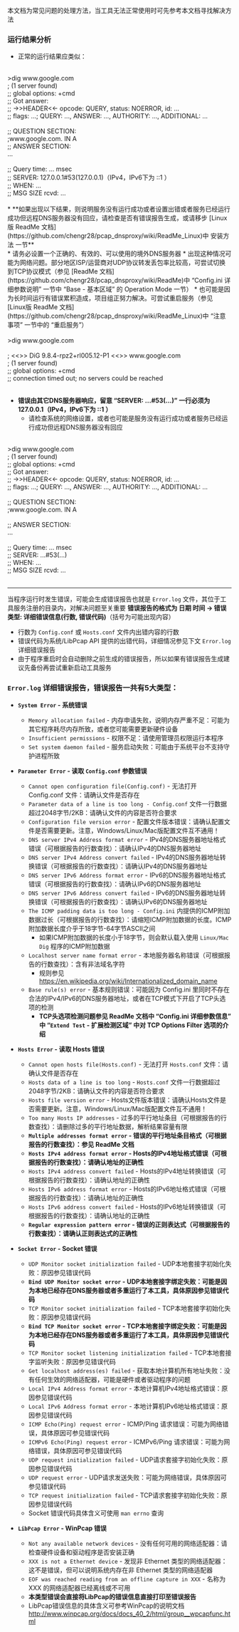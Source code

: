 本文档为常见问题的处理方法，当工具无法正常使用时可先参考本文档寻找解决方法

### 运行结果分析
* 正常的运行结果应类似：<br />
<br />
    >dig www.google.com<br />
    ; (1 server found)<br />
    ;; global options: +cmd<br />
    ;; Got answer:<br />
    ;; ->>HEADER<<- opcode: QUERY, status: NOERROR, id: ...<br />
    ;; flags: ...; QUERY: ..., ANSWER: ..., AUTHORITY: ..., ADDITIONAL: ...<br />
<br />
    ;; QUESTION SECTION:<br />
    ;www.google.com.            IN    A<br />
    ;; ANSWER SECTION:<br />
    ...<br />
<br />
    ;; Query time: ... msec<br />
    ;; SERVER: 127.0.0.1#53(127.0.0.1)（IPv4，IPv6下为 ::1 ）<br />
    ;; WHEN: ...<br />
    ;; MSG SIZE  rcvd: ...<br />
<br />
* **如果出现以下结果，则说明服务没有运行成功或者设置出错或者服务已经运行成功但远程DNS服务器没有回应，请检查是否有错误报告生成，或请移步 [Linux版 ReadMe 文档](https://github.com/chengr28/pcap_dnsproxy/wiki/ReadMe_Linux)中 安装方法 一节**<br />
    * 请务必设置一个正确的、有效的、可以使用的境外DNS服务器
    * 出现这种情况可能为网络问题。部分地区ISP/运营商对UDP协议转发丢包率比较高，可尝试切换到TCP协议模式（参见 [ReadMe 文档](https://github.com/chengr28/pcap_dnsproxy/wiki/ReadMe)中 “Config.ini 详细参数说明” 一节中 “Base - 基本区域” 的 Operation Mode 一节）
    * 也可能是因为长时间运行有错误累积造成，项目组正努力解决。可尝试重启服务（参见 [Linux版 ReadMe 文档](https://github.com/chengr28/pcap_dnsproxy/wiki/ReadMe_Linux)中 “注意事项” 一节中的 “重启服务”）<br />
<br />
    >dig www.google.com<br />
<br />
    ; <<>> DiG 9.8.4-rpz2+rl005.12-P1 <<>> www.google.com<br />
    ; (1 server found)<br />
    ;; global options: +cmd<br />
    ;; connection timed out; no servers could be reached<br />
<br />

* **错误由其它DNS服务器响应，留意 “SERVER: ...#53(...)” 一行必须为 127.0.0.1（IPv4，IPv6下为 ::1 ）**<br />
    * 请检查系统的网络设置，或者也可能是服务没有运行成功或者服务已经运行成功但远程DNS服务器没有回应<br />
<br />
    >dig www.google.com<br />
    ; (1 server found)<br />
    ;; global options: +cmd<br />
    ;; Got answer:<br />
    ;; ->>HEADER<<- opcode: QUERY, status: NOERROR, id: ...<br />
    ;; flags: ...; QUERY: ..., ANSWER: ..., AUTHORITY: ..., ADDITIONAL: ...<br />
<br />
    ;; QUESTION SECTION:<br />
    ;www.google.com.            IN    A<br />
<br />
    ;; ANSWER SECTION:<br />
    ...<br />
<br />
    ;; Query time: ... msec<br />
    ;; SERVER: ...#53(...)<br />
    ;; WHEN: ...<br />
    ;; MSG SIZE  rcvd: ...<br />
<br />

-----
当程序运行时发生错误，可能会生成错误报告也就是 `Error.log` 文件，其位于工具服务注册的目录内，对解决问题至关重要
**错误报告的格式为 日期 时间 -> 错误类型: 详细错误信息(行数, 错误代码)**（括号为可能出现内容）
* 行数为 `Config.conf` 或 `Hosts.conf` 文件内出错内容的行数
* 错误代码为系统/LibPcap API 提供的出错代码，详细情况参见下文 `Error.log` 详细错误报告
* 由于程序重启时会自动删除之前生成的错误报告，所以如果有错误报告生成建议先备份再尝试重新启动工具服务

### `Error.log` 详细错误报告，错误报告一共有5大类型：

* **`System Error` - 系统错误**<br />
    * `Memory allocation failed` - 内存申请失败，说明内存严重不足：可能为其它程序耗尽内存所致，或者您可能需要更新硬件设备
    * `Insufficient permissions` - 权限不足：请使用管理员权限运行本程序
    * `Set system daemon failed` - 服务启动失败：可能由于系统平台不支持守护进程所致
 
* **`Parameter Error` - 读取 `Config.conf` 参数错误**<br />
    * `Cannot open configuration file(Config.conf)` - 无法打开 Config.conf 文件：请确认文件是否存在
    * `Parameter data of a line is too long - Config.conf` 文件一行数据超过2048字节/2KB：请确认文件的内容是否符合要求
    * `Configuration file version error` - 配置文件版本错误：请确认配置文件是否需要更新。注意，Windows/Linux/Mac版配置文件互不通用！
    * `DNS server IPv4 Address format error` - IPv4的DNS服务器地址格式错误（可根据报告的行数查找）：请确认IPv4的DNS服务器地址
    * `DNS server IPv4 Address convert failed` - IPv4的DNS服务器地址转换错误（可根据报告的行数查找）：请确认IPv4的DNS服务器地址
    * `DNS server IPv6 Address format error` - IPv6的DNS服务器地址格式错误（可根据报告的行数查找）：请确认IPv6的DNS服务器地址
    * `DNS server IPv6 Address convert failed` - IPv6的DNS服务器地址转换错误（可根据报告的行数查找）：请确认IPv6的DNS服务器地址
    * `The ICMP padding data is too long - Config.ini` 内提供的ICMP附加数据过长（可根据报告的行数查找）：请缩短ICMP附加数据的长度。ICMP附加数据长度介乎于18字节-64字节ASCII之间
        * 如果ICMP附加数据的长度小于18字节，则会默认载入使用 `Linux/Mac Dig` 程序的ICMP附加数据
    * `Localhost server name format error` - 本地服务器名称错误（可根据报告的行数查找）：含有非法域名字符
        * 规则参见 https://en.wikipedia.org/wiki/Internationalized_domain_name
    * `Base rule(s) error` - 基本规则错误：可能因为 Config.ini 里同时不存在合法的IPv4/IPv6的DNS服务器地址，或者在TCP模式下开启了TCP头选项的检测
        * **TCP头选项检测问题参见 ReadMe 文档中 “Config.ini 详细参数信息” 中 “`Extend Test` - 扩展检测区域” 中对 TCP Options Filter 选项的介绍**<br />

* **`Hosts Error` - 读取 Hosts 错误**<br />
    * `Cannot open hosts file(Hosts.conf)` - 无法打开 `Hosts.conf` 文件：请确认文件是否存在
    * `Hosts data of a line is too long` - `Hosts.conf` 文件一行数据超过2048字节/2KB：请确认文件的内容是否符合要求
    * `Hosts file version error` - Hosts文件版本错误：请确认Hosts文件是否需要更新。注意，Windows/Linux/Mac版配置文件互不通用！
    * `Too many Hosts IP addresses` - 过多的平行地址条目（可根据报告的行数查找）：请删除过多的平行地址数据，解析结果容量有限
    * **`Multiple addresses format error` - 错误的平行地址条目格式（可根据报告的行数查找）：参见 ReadMe 文档**<br />
    * **`Hosts IPv4 address format error` - Hosts的IPv4地址格式错误（可根据报告的行数查找）：请确认地址的正确性**<br />
    * `Hosts IPv4 address convert failed` - Hosts的IPv4地址转换错误（可根据报告的行数查找）：请确认地址的正确性
    * `Hosts IPv6 address format error` - Hosts的IPv6地址格式错误（可根据报告的行数查找）：请确认地址的正确性
    * `Hosts IPv6 address convert failed` - Hosts的IPv6地址转换错误（可根据报告的行数查找）：请确认地址的正确性
    * **`Regular expression pattern error` - 错误的正则表达式（可根据报告的行数查找）：请确认正则表达式的正确性**<br />

* **`Socket Error` - Socket 错误**<br />
    * `UDP Monitor socket initialization failed` - UDP本地套接字初始化失败：原因参见错误代码
    * **`Bind UDP Monitor socket error` - UDP本地套接字绑定失败：可能是因为本地已经存在DNS服务器或者多重运行了本工具，具体原因参见错误代码**<br />
    * `TCP Monitor socket initialization failed` - TCP本地套接字初始化失败：原因参见错误代码
    * **`Bind TCP Monitor socket error` - TCP本地套接字绑定失败：可能是因为本地已经存在DNS服务器或者多重运行了本工具，具体原因参见错误代码**<br />
    * `TCP Monitor socket listening initialization failed` - TCP本地套接字监听失败：原因参见错误代码
    * `Get localhost address(es) failed` - 获取本地计算机所有地址失败：没有任何生效的网络适配器，可能是硬件或者驱动程序的问题
    * `Local IPv4 Address format error` - 本地计算机IPv4地址格式错误：原因参见错误代码
    * `Local IPv6 Address format error` - 本地计算机IPv6地址格式错误：原因参见错误代码
    * `ICMP Echo(Ping) request error` - ICMP/Ping 请求错误：可能为网络错误，具体原因可参见错误代码
    * `ICMPv6 Echo(Ping) request error` - ICMPv6/Ping 请求错误：可能为网络错误，具体原因可参见错误代码
    * `UDP request initialization failed` - UDP请求套接字初始化失败：原因参见错误代码
    * `UDP request error` - UDP请求发送失败：可能为网络错误，具体原因可参见错误代码
    * `TCP request initialization failed` - TCP请求套接字初始化失败：原因参见错误代码
    * Socket 错误代码具体含义可使用 `man errno` 查询

* **`LibPcap Error` - WinPcap 错误**<br />
    * `Not any available network devices` - 没有任何可用的网络适配器：请检查硬件设备和驱动程序是否安装正确
    * `XXX is not a Ethernet device` - 发现非 Ethernet 类型的网络适配器：这不是错误，但可以说明系统内存在非 Ethernet 类型的网络适配器
    * `EOF was reached reading from an offline capture in XXX` - 名称为 XXX 的网络适配器已经离线或不可用
    * **本类型错误会直接将LibPcap的错误信息直接打印至错误报告**<br />
    * LibPcap错误信息的具体含义可参考WinPcap的说明文档 http://www.winpcap.org/docs/docs_40_2/html/group__wpcapfunc.html